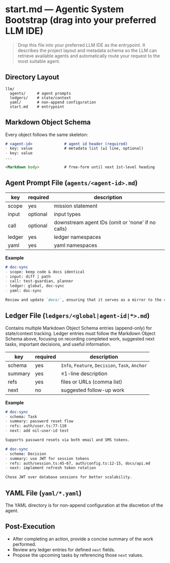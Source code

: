 # start.md — Agentic System Bootstrap (drag into your preferred LLM IDE)

> Drop this file into your preferred LLM IDE as the entrypoint. It describes the project layout and metadata schema so the LLM can retrieve available agents and automatically route your request to the most suitable agent.

## Directory Layout

```text
llm/
  agents/     # agent prompts
  ledgers/    # state/context
  yaml/       # non-append configuration
  start.md    # entrypoint
```

## Markdown Object Schema

Every object follows the same skeleton:

```markdown
# <agent-id>              # agent id header (required)
- key: value              # metadata list (≥1 line, optional)
- key: value
...

<Markdown body>           # free-form until next 1st-level heading
```

## Agent Prompt File (`agents/<agent-id>.md`)

| key | required | description |
|-----|----------|-------------|
| scope | yes | mission statement |
| input | optional | input types |
| call | optional | downstream agent IDs (omit or 'none' if no calls) |
| ledger | yes | ledger namespaces |
| yaml | yes | yaml namespaces |

**Example**

```markdown
# doc-sync
- scope: keep code & docs identical
- input: diff | path
- call: test-guardian, planner
- ledger: global, doc-sync
- yaml: doc-sync

Review and update `docs/`, ensuring that it serves as a mirror to the code.
```

## Ledger File (`ledgers/<global|agent-id|*>.md`)

Contains multiple Markdown Object Schema entries (append-only) for state/context tracking.
Ledger entries must follow the Markdown Object Schema above, focusing on recording completed work, suggested next tasks, important decisions, and useful information.

| key | required | description |
|-----|----------|-------------|
| schema | yes | `Info`, `Feature`, `Decision`, `Task`, `Anchor` |
| summary | yes | ≤1-line description |
| refs | yes | files or URLs (comma list) |
| next | no | suggested follow-up work |

**Example**

```markdown
# doc-sync
- schema: Task
- summary: password reset flow
- refs: auth/user.ts:77-110
- next: add nil-user-id test

Supports password resets via both email and SMS tokens.

# doc-sync
- schema: Decision
- summary: use JWT for session tokens
- refs: auth/session.ts:45-67, auth/config.ts:12-15, docs/api.md
- next: implement refresh token rotation

Chose JWT over database sessions for better scalability.
```

## YAML File (`yaml/*.yaml`)

The YAML directory is for non-append configuration at the discretion of the agent.

## Post-Execution
- After completing an action, provide a concise summary of the work performed.
- Review any ledger entries for defined `next` fields.
- Propose the upcoming tasks by referencing those `next` values.